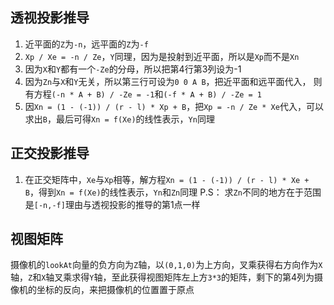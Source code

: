 ## 透视投影推导
1. 近平面的`Z`为`-n`，远平面的`Z`为`-f`
2. `Xp / Xe = -n / Ze`，`Y`同理，因为是投射到近平面，所以是`Xp`而不是`Xn`
3. 因为`X`和`Y`都有一个`-Ze`的分母，所以把第4行第3列设为-1
4. 因为`Zn`与`X`和`Y`无关，所以第三行可设为`0 0 A B`，把近平面和远平面代入，
则有方程`(-n * A + B) / -Ze = -1`和`(-f * A + B) / -Ze = 1`
5. 因`Xn = (1 - (-1)) / (r - l) * Xp + B`，把`Xp = -n / Ze * Xe`代入，可以求出`B`，最后可得`Xn = f(Xe)`的线性表示，`Yn`同理

## 正交投影推导
1. 在正交矩阵中，`Xe`与`Xp`相等，解方程`Xn = (1 - (-1)) / (r - l) * Xe + B`，得到`Xn = f(Xe)`的线性表示，`Yn`和`Zn`同理
P.S： 求`Zn`不同的地方在于范围是`[-n,-f]`理由与透视投影的推导的第1点一样


## 视图矩阵
摄像机的`lookAt`向量的负方向为`Z`轴，以`(0,1,0)`为上方向，叉乘获得右方向作为`X`轴，`Z`和`X`轴叉乘求得`Y`轴，至此获得视图矩阵左上方`3*3`的矩阵，剩下的第4列为摄像机的坐标的反向，来把摄像机的位置置于原点